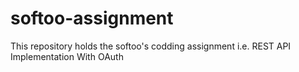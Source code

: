 # softoo-assignment
This repository holds the softoo's codding assignment i.e. REST API Implementation With OAuth
